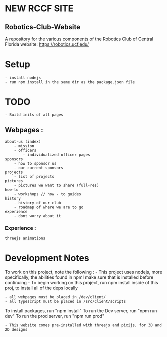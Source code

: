 # NEW RCCF SITE
## Robotics-Club-Website
A repository for the various components of the Robotics Club of Central Florida website: https://robotics.ucf.edu/


# Setup
    - install nodejs
    - run npm install in the same dir as the package.json file
# TODO
    - Build inits of all pages




## Webpages : 
    about-us (index)
        - mission
        - officers
            - individualized officer pages
    sponsors
        - how to sponsor us
        - our current sponsors
    projects
        - list of projects
    pictures
        - pictures we want to share (full-res)
    how-to
        - workshops // how - to guides
    history
        - history of our club
        - roadmap of where we are to go
    experience
        - dont worry about it
### Experience :
    threejs animations


# Development Notes
To work on this project, note the following : 
    - This project uses nodejs, more specifically, the abilities found in npm! make sure that is installed before continuing
    - To begin working on this project, run npm install inside of this proj, to install all of the deps locally

    - all webpages must be placed in /dev/client/
    - all typescript must be placed in /src/client/scripts
To install packages, run "npm install"
To run the Dev server, run "npm run dev"
To run the prod server, run "npm run prod"

    - This website comes pre-installed with threejs and pixijs, for 3D and 2D designs
    
